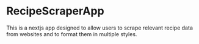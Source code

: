 # RecipeScraperApp
This is a nextjs app designed to allow users to scrape relevant recipe data from websites and to format them in multiple styles.
